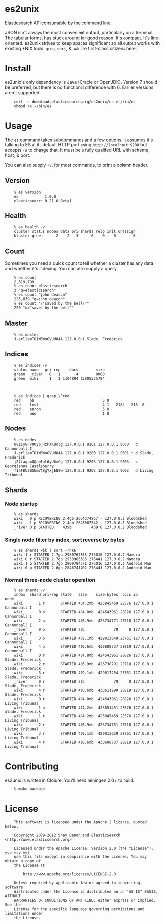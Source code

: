 # es2unix

Elasticsearch API consumable by the command line.

JSON isn't always the most convenient output, particularly on a
terminal.  The tabular format has stuck around for good reason.  It's
compact.  It's line-oriented.  es2unix strives to keep spaces
significant so all output works with existing *NIX tools.  `grep`,
`sort`, & `awk` are first-class citizens here.


# Install

es2unix's only dependency is Java (Oracle or OpenJDK).  Version 7
should be preferred, but there is no functional difference with 6.
Earlier versions aren't supported.

        curl -s download.elasticsearch.org/es2unix/es >~/bin/es
        chmod +x ~/bin/es

# Usage

The `es` command takes subcommands and a few options.  It assumes it's
talking to ES at its default HTTP port using `http://localhost:9200`
but accepts `-u` to change that.  It must be a fully qualifed URL with
scheme, host, & port.

You can also supply `-v`, for most commands, to print a column header.


## Version

        % es version
        es            1.0.0       
        elasticsearch 0.21.0.Beta1


## Health

        % es health -v
        cluster status nodes data pri shards relo init unassign
        kluster green      2    2   3      6    0    0        0

## Count

Sometimes you need a quick count to tell whether a cluster has any
data and whether it's indexing.  You can also supply a query.

        % es count
        2,319,799
        % es count elasticsearch
        3 "q=elasticsearch"
        % es count "john deacon"
        225,839 "q=john deacon"
        % es count "\"saved by the bell\""
        220 "q="saved by the bell""

## Master

        % es master
        J-erllamTOiW5WoGVUd04A 127.0.0.1 Slade, Frederick


## Indices

        % es indices -v
        status name   pri rep    docs        size
        green  _river   0   1       4        8068
        green  wiki     1   1 1104894 13805525784



        % es indices | grep \^red
        red    bb                               5 0                
        red    test                             4 1   218b   218  0
        red    enron                            5 0                
        red    uno                              1 0                


## Nodes

        % es nodes
        Uv1Iy8FvR0y6_RzPXKBolg 127.0.0.1 9201 127.0.0.1 9300   d Cannonball I          
        J-erllamTOiW5WoGVUd04A 127.0.0.1 9200 127.0.0.1 9301 * d Slade, Frederick      
        j27iagsmQQaeIpl6yU6mCg 127.0.0.1 9203 127.0.0.1 9303 - c Georgianna Castleberry
        T1aFDU2BSUm748gYxjEN9w 127.0.0.1 9202 127.0.0.1 9302   d Living Tribunal       


## Shards

### Node startup

        % es shards
        wiki   0 p RECOVERING 2.4gb 2634374867 - 127.0.0.1 Bloodshed
        wiki   1 p RECOVERING 2.4gb 2623087542 - 127.0.0.1 Bloodshed
        _river 0 p STARTED    439b         439 0 127.0.0.1 Bloodshed

### Single node filter by index, sort reverse by bytes

        % es shards wik | sort -rnk6
        wiki 1 r STARTED 2.7gb 2980767835 276016 127.0.0.1 Namora     
        wiki 0 r STARTED 2.7gb 2953985585 276441 127.0.0.1 Namora     
        wiki 1 p STARTED 2.7gb 2909784771 276016 127.0.0.1 Android Man
        wiki 0 p STARTED 2.6gb 2846741702 276441 127.0.0.1 Android Man

### Normal three-node cluster operation

        % es shards -v
        index  shard pri/rep state   size    size-bytes  docs ip        node            
        wiki       1 r       STARTED 404.2mb  423845459 28576 127.0.0.1 Cannonball I    
        wiki       0 p       STARTED 404.8mb  424543961 28826 127.0.0.1 Cannonball I    
        wiki       2 p       STARTED 406.9mb  426734771 28718 127.0.0.1 Cannonball I    
        _river     0 p       STARTED 79b             79     0 127.0.0.1 Cannonball I    
        wiki       3 p       STARTED 409.1mb  429013649 28761 127.0.0.1 Cannonball I    
        wiki       4 p       STARTED 410.6mb  430608757 28819 127.0.0.1 Cannonball I    
        wiki       0 r       STARTED 404.8mb  424543961 28826 127.0.0.1 Slade, Frederick
        wiki       2 r       STARTED 406.9mb  426738791 28718 127.0.0.1 Slade, Frederick
        wiki       3 r       STARTED 409.1mb  429017254 28761 127.0.0.1 Slade, Frederick
        _river     0 r       STARTED 79b             79     0 127.0.0.1 Slade, Frederick
        wiki       4 r       STARTED 410.6mb  430611290 28819 127.0.0.1 Slade, Frederick
        wiki       0 r       STARTED 404.8mb  424543961 28826 127.0.0.1 Living Tribunal 
        wiki       1 p       STARTED 404.2mb  423851451 28576 127.0.0.1 Slade, Frederick
        wiki       1 r       STARTED 404.2mb  423845459 28576 127.0.0.1 Living Tribunal 
        wiki       2 r       STARTED 406.9mb  426734751 28718 127.0.0.1 Living Tribunal 
        wiki       3 r       STARTED 409.1mb  429013629 28761 127.0.0.1 Living Tribunal 
        wiki       4 r       STARTED 410.6mb  430608737 28819 127.0.0.1 Living Tribunal 

# Contributing

es2unix is written in Clojure.  You'll need leiningen 2.0+ to build.

        % make package

# License

        This software is licensed under the Apache 2 license, quoted below.
        
        Copyright 2009-2012 Shay Banon and ElasticSearch <http://www.elasticsearch.org>
        
        Licensed under the Apache License, Version 2.0 (the "License"); you may not
        use this file except in compliance with the License. You may obtain a copy of
        the License at
        
            http://www.apache.org/licenses/LICENSE-2.0
            
        Unless required by applicable law or agreed to in writing, software
        distributed under the License is distributed on an "AS IS" BASIS, WITHOUT
        WARRANTIES OR CONDITIONS OF ANY KIND, either express or implied. See the
        License for the specific language governing permissions and limitations under
        the License.
